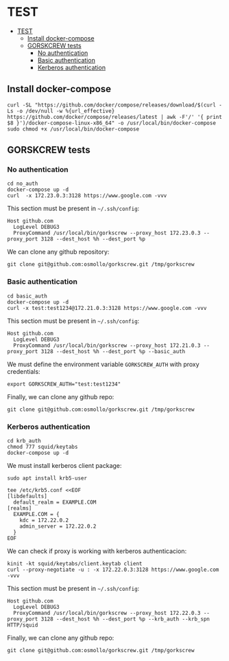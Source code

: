 # TEST

- [TEST](#test)
  - [Install docker-compose](#install-docker-compose)
  - [GORSKCREW tests](#gorskcrew-tests)
    - [No authentication](#no-authentication)
    - [Basic authentication](#basic-authentication)
    - [Kerberos authentication](#kerberos-authentication)

## Install docker-compose

```shell
curl -SL "https://github.com/docker/compose/releases/download/$(curl -Ls -o /dev/null -w %{url_effective} https://github.com/docker/compose/releases/latest | awk -F'/' '{ print $8 }')/docker-compose-linux-x86_64" -o /usr/local/bin/docker-compose
sudo chmod +x /usr/local/bin/docker-compose
```

## GORSKCREW tests

### No authentication

```shell
cd no_auth
docker-compose up -d
curl  -x 172.23.0.3:3128 https://www.google.com -vvv
```

This section must be present in `~/.ssh/config`:

```text
Host github.com
  LogLevel DEBUG3
  ProxyCommand /usr/local/bin/gorkscrew --proxy_host 172.23.0.3 --proxy_port 3128 --dest_host %h --dest_port %p
```

We can clone any github repository:

```shell
git clone git@github.com:osmollo/gorkscrew.git /tmp/gorkscrew
```

### Basic authentication

```shell
cd basic_auth
docker-compose up -d
curl -x test:test1234@172.21.0.3:3128 https://www.google.com -vvv
```

This section must be present in `~/.ssh/config`:

```text
Host github.com
  LogLevel DEBUG3
  ProxyCommand /usr/local/bin/gorkscrew --proxy_host 172.21.0.3 --proxy_port 3128 --dest_host %h --dest_port %p --basic_auth
```

We must define the environment variable `GORKSCREW_AUTH` with proxy credentials:

```shell
export GORKSCREW_AUTH="test:test1234"
```

Finally, we can clone any github repo:

```shell
git clone git@github.com:osmollo/gorkscrew.git /tmp/gorkscrew
```

### Kerberos authentication

```shell
cd krb_auth
chmod 777 squid/keytabs
docker-compose up -d
```

We must install kerberos client package:

```shell
sudo apt install krb5-user

tee /etc/krb5.conf <<EOF
[libdefaults]
  default_realm = EXAMPLE.COM
[realms]
  EXAMPLE.COM = {
    kdc = 172.22.0.2
    admin_server = 172.22.0.2
  }
EOF
```

We can check if proxy is working with kerberos authenticacion:

```shell
kinit -kt squid/keytabs/client.keytab client
curl --proxy-negotiate -u : -x 172.22.0.3:3128 https://www.google.com -vvv
```

This section must be present in `~/.ssh/config`:

```text
Host github.com
  LogLevel DEBUG3
  ProxyCommand /usr/local/bin/gorkscrew --proxy_host 172.22.0.3 --proxy_port 3128 --dest_host %h --dest_port %p --krb_auth --krb_spn HTTP/squid
```

Finally, we can clone any github repo:

```shell
git clone git@github.com:osmollo/gorkscrew.git /tmp/gorkscrew
```

